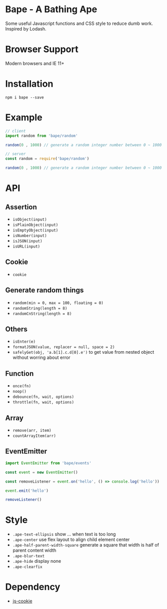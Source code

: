 # Bape - A Bathing Ape
Some useful Javascript functions and CSS style to reduce  dumb work.  
Inspired by Lodash.

# Browser Support
Modern browsers and IE 11+

# Installation
`npm i bape --save`

# Example
```js
// client
import random from 'bape/random'

random(0 , 1000) // generate a random integer number between 0 ~ 1000
```

```js
// server
const random = require('bape/random')

random(0 , 1000) // generate a random integer number between 0 ~ 1000
```

# API

## Assertion
* `isObject(input)`
* `isPlainObject(input)`
* `isEmptyObject(input)`
* `isNumber(input)`
* `isJSON(input)`
* `isURL(input)`

## Cookie
* `cookie`
  
## Generate random things
* `random(min = 0, max = 100, floating = 0)`
* `randomString(length = 8)`
* `randomCnString(length = 8)`

## Others
* `isEnter(e)`
* `formatJSON(value, replacer = null, space = 2)`
* `safelyGet(obj, 'a.b[1].c.d[0].e')` to get value from nested object without worring about error

## Function
* `once(fn)`
* `noop()`
* `debounce(fn, wait, options)`
* `throttle(fn, wait, options)`

## Array
* `remove(arr, item)`
* `countArrayItem(arr)`

## EventEmitter
```js
import EventEmitter from 'bape/events'

const event = new EventEmitter()

const removeListener = event.on('hello', () => console.log('hello'))

event.emit('hello')

removeListener()
```

# Style
* `.ape-text-ellipsis` show ... when text is too long
* `.ape-center` use flex layout to align child element center
* `.ape-half-parent-width-square` generate a square that width is half of parent content width
* `.ape-blur-text`
* `.ape-hide` display none
* `.ape-clearfix`

# Dependency
* [js-cookie](https://github.com/js-cookie/js-cookie)
